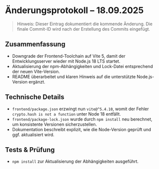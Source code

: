 # Änderungsprotokoll – 18.09.2025

> Hinweis: Dieser Eintrag dokumentiert die kommende Änderung. Die finale Commit-ID wird nach der Erstellung des Commits
> eingefügt.

## Zusammenfassung
- Downgrade der Frontend-Toolchain auf Vite 5, damit der Entwicklungsserver wieder mit Node.js 18 LTS startet.
- Aktualisierung der npm-Abhängigkeiten und Lock-Datei entsprechend der neuen Vite-Version.
- README überarbeitet und klaren Hinweis auf die unterstützte Node.js-Version ergänzt.

## Technische Details
- `frontend/package.json` erzwingt nun `vite@^5.4.10`, womit der Fehler `crypto.hash is not a function` unter Node 18 entfällt.
- `frontend/package-lock.json` wurde durch `npm install` neu berechnet, um konsistente Versionen sicherzustellen.
- Dokumentation beschreibt explizit, wie die Node-Version geprüft und ggf. aktualisiert wird.

## Tests & Prüfung
- `npm install` zur Aktualisierung der Abhängigkeiten ausgeführt.
